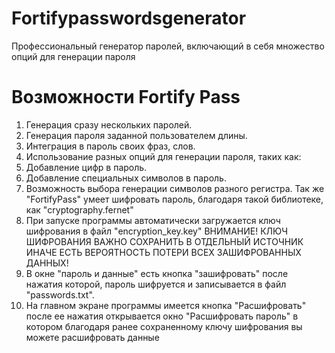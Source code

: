 # Fortifypasswordsgenerator
Профессиональный генератор паролей, включающий в себя множество опций для генерации пароля
# Возможности Fortify Pass 
1. Генерация сразу нескольких паролей. 
2. Генерация пароля заданной пользователем длины. 
3. Интеграция в пароль своих фраз, слов. 
4. Использование разных опций для генерации пароля, таких как: 
1. Добавление цифр в пароль. 
2. Добавление специальных символов в пароль. 
3. Возможность выбора генерации символов разного регистра. 
Так же "FortifyPass" умеет шифровать пароль, благодаря такой библиотеке, как "cryptography.fernet" 
1. При запуске программы автоматически загружается ключ шифрования в файл "encryption_key.key" 
ВНИМАНИЕ! КЛЮЧ ШИФРОВАНИЯ ВАЖНО СОХРАНИТЬ В ОТДЕЛЬНЫЙ ИСТОЧНИК ИНАЧЕ ЕСТЬ ВЕРОЯТНОСТЬ ПОТЕРИ ВСЕХ ЗАШИФРОВАННЫХ ДАННЫХ! 
2. В окне "пароль и данные" есть кнопка "зашифровать" после нажатия которой, пароль шифруется и записывается в файл "passwords.txt". 
3. На главном экране программы имеется кнопка "Расшифровать" после ее нажатия открывается окно "Расшифровать пароль" в котором благодаря ранее сохраненному ключу шифрования вы можете расшифровать данные 

